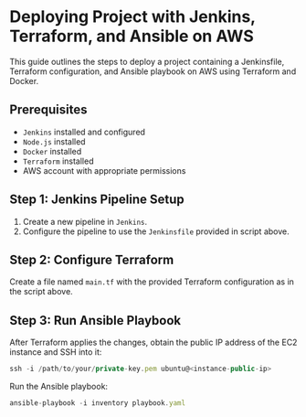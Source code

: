 # Deploying Project with Jenkins, Terraform, and Ansible on AWS

This guide outlines the steps to deploy a project containing a Jenkinsfile, Terraform configuration, and Ansible playbook on AWS using Terraform and Docker.

## Prerequisites
+ `Jenkins` installed and configured
+ `Node.js` installed
+ `Docker` installed
+ `Terraform` installed
+ AWS account with appropriate permissions

## Step 1: Jenkins Pipeline Setup
1. Create a new pipeline in `Jenkins`.
2. Configure the pipeline to use the `Jenkinsfile` provided in script above.

## Step 2: Configure Terraform
Create a file named `main.tf` with the provided Terraform configuration as in the script above.

## Step 3: Run Ansible Playbook
After Terraform applies the changes, obtain the public IP address of the EC2 instance and SSH into it:
```js
ssh -i /path/to/your/private-key.pem ubuntu@<instance-public-ip>
```

Run the Ansible playbook:

```js
ansible-playbook -i inventory playbook.yaml
```
